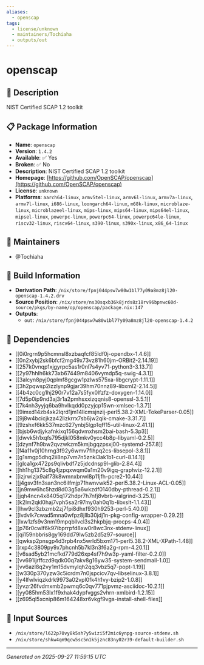 ```yaml
---
aliases:
  - openscap
tags:
  - license/unknown
  - maintainers/Tochiaha
  - outputs/out
---
```


# openscap

## 📝 Description

NIST Certified SCAP 1.2 toolkit

## 📋 Package Information

- **Name**: `openscap`
- **Version**: `1.4.2`
- **Available**: ✅ Yes
- **Broken**: ✅ No
- **Description**: NIST Certified SCAP 1.2 toolkit
- **Homepage**: [https://github.com/OpenSCAP/openscap](https://github.com/OpenSCAP/openscap)
- **License**: `unknown`
- **Platforms**: `aarch64-linux`, `armv5tel-linux`, `armv6l-linux`, `armv7a-linux`, `armv7l-linux`, `i686-linux`, `loongarch64-linux`, `m68k-linux`, `microblaze-linux`, `microblazeel-linux`, `mips-linux`, `mips64-linux`, `mips64el-linux`, `mipsel-linux`, `powerpc-linux`, `powerpc64-linux`, `powerpc64le-linux`, `riscv32-linux`, `riscv64-linux`, `s390-linux`, `s390x-linux`, `x86_64-linux`
## 👥 Maintainers

- @Tochiaha


## 🔧 Build Information

- **Derivation Path**: `/nix/store/fpnj044psw7w80w1bl77y09a8mz8jl20-openscap-1.4.2.drv`
- **Source Position**: `/nix/store/ns30sqxb36k8jrds8z18rv96bpnwc60d-source/pkgs/by-name/op/openscap/package.nix:147`
- **Outputs**:
  - `out`:  `/nix/store/fpnj044psw7w80w1bl77y09a8mz8jl20-openscap-1.4.2`

## 🔗 Dependencies

- [[0i0rgrn9p5hcmnsl8xzbaqfcf85ldf0j-opendbx-1.4.6]]
- [[0n2xybj2sk6bfcf2mg49x73vz81h60jm-ORBit2-2.14.19]]
- [[257k0vnqp1xjgyrpc5as1r0nl7s4yv71-python3-3.13.7]]
- [[2y97hhlh6kk73xb67449m8406vymdp5q-swig-4.3.1]]
- [[3alcyn8pyj0qplmf8gcgw1pzlws575xa-libgcrypt-1.11.1]]
- [[3h2pqwsp2izzlynp9gjar39hm70nnz89-libxml2-2.14.5]]
- [[4b4zc0cg1hj290r7v12a7s5fyx0lfzfz-doxygen-1.14.0]]
- [[7d5p0ip9nd3aj3r1a2pmhsxxizqqnis8-openssl-3.5.1]]
- [[7k4nh3yyjq6ba9hvlkqdd0pzyjcp15wn-xmlsec-1.3.7]]
- [[9imxd14zb4xk2lqrd1jm14llcmsjnzij-perl5.38.2-XML-TokeParser-0.05]]
- [[9j8w4bcicjkza42lizkrrx7sb6jw2qik-cmake-3.31.7]]
- [[9zshxf6kk537mzc627ynbj5lgp1qff15-util-linux-2.41.1]]
- [[bjsb6wdjykafnkixq156qdvmxhsm2bai-bash-5.3p3]]
- [[dwvk5h1xqfs795djkl058mkv0ycc4b8p-libyaml-0.2.5]]
- [[dzynf7h9bw2qvzwkzm5kmjbgqzpsxj00-systemd-257.8]]
- [[f4a11v0j10hrng3f92y6wmv7flhpq2cs-libsepol-3.8.1]]
- [[g1smgp5dhq2ii8np7vm7n5znki3ak1b1-curl-8.14.1]]
- [[glca1gx472ps9qlivbdf7z5jdcdnsp9l-glib-2.84.4]]
- [[hh1hg1375c8g4jzpqxwqm0a1m20v9igq-graphviz-12.2.1]]
- [[izjrwizjx9aif73k8wmnxbnwl8p11jfh-pcre2-10.44]]
- [[j4gsv3fn3san3nc6ilfmjp71hwnvwk52-perl5.38.2-Linux-ACL-0.05]]
- [[jn9mw6hc5hzd8d03g5a6wkzdf0140dby-pthread-0.2.1]]
- [[jqh4ncn4x8405q172hdpr7h7nfj8vbrb-valgrind-3.25.1]]
- [[k2lm2qkl0haj7vph5sa2r97my0ah0q1b-libxslt-1.1.43]]
- [[lhw9cl3zbzmb2zj7fpi8dhxf930h9253-perl-5.40.0]]
- [[lvdvlk7cwad5mna0wfpz8jllb30jdj1n-pkg-config-wrapper-0.29.2]]
- [[lxw1zfs9v3nm19mpqbllvcl3s2hkpbjq-procps-4.0.4]]
- [[p76r0cwlf6k97ibprrpfd8xw0r8wc3nx-stdenv-linux]]
- [[qi159nbbris8gy169dd79lw5zb2d5z97-source]]
- [[qwksp2pnsgp4d3rpb4nx5wrld5bxm171-perl5.38.2-XML-XPath-1.48]]
- [[rxp4c3809py9x7phcnh5b7kl3n3f6a2g-rpm-4.20.1]]
- [[v6sad5yb21mcfkd779d26xp4sf7h9w3p-yaml-filter-0.2.0]]
- [[vv691ijrffczd9qdk00q7akv8g16yw35-system-sendmail-1.0]]
- [[vv6azl8q2vy1m15dvmylqh2qq3vbz5q7-popt-1.19]]
- [[w330p370yzw3c5icrdm7n0jspcicv7qv-libselinux-3.8.1]]
- [[y4lfwlviqzkdrk9973a02vpl0fk4h1vy-bzip2-1.0.8]]
- [[yvzr26fvdmxmb2pwmq6c0qv771pjpvmz-asciidoc-10.2.1]]
- [[yy085hm53lx1f9xhak4dypfvggs2vhrn-xmlbird-1.2.15]]
- [[z695ql5xcnip86m164248xr6vkgf9vga-install-shell-files]]

## 📁 Input Sources

- `/nix/store/l622p70vy8k5sh7y5wizi5f2mic6ynpg-source-stdenv.sh`
- `/nix/store/shkw4qm9qcw5sc5n1k5jznc83ny02r39-default-builder.sh`

---
*Generated on 2025-09-27 11:59:15 UTC*
